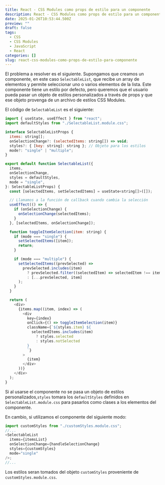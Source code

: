 ```yaml
---
title: React - CSS Modules como props de estilo para un componente
description: React - CSS Modules como props de estilo para un componente
date: 2025-01-26T10:53:44.500Z
preview: ""
draft: false
tags:
  - CSS
  - CSS Modules
  - JavaScript
  - React
categories: []
slug: react-css-modules-como-props-de-estilo-para-componente
---
```


El problema a resolver es el siguiente. Supongamos que creamos un componente, en este caso `SelectableList`, que recibe un array de elementos y permite seleccionar uno o varios elementos de la lista. Este componente tiene un estilo por defecto, pero queremos que el usuario pueda pasar un objeto de estilos personalizados a través de props y que ese objeto provenga de un archivo de estilos CSS Modules.

El código de `SelectableList` es el siguiente:

```js
import { useState, useEffect } from "react";
import defaultStyles from "./SelectableList.module.css";

interface SelectableListProps {
  items: string[];
  onSelectionChange?: (selectedItems: string[]) => void;
  styles?: { [key: string]: string }; // Objeto para los estilos
  mode?: "single" | "multiple";
}

export default function SelectableList({
  items,
  onSelectionChange,
  styles = defaultStyles,
  mode = "single",
}: SelectableListProps) {
  const [selectedItems, setSelectedItems] = useState<string[]>([]);

  // Llamamos a la función de callback cuando cambia la selección
  useEffect(() => {
    if (onSelectionChange) {
      onSelectionChange(selectedItems);
    }
  }, [selectedItems, onSelectionChange]);

  function toggleItemSelection(item: string) {
    if (mode === "single") {
      setSelectedItems([item]);
      return;
    }

    if (mode === "multiple") {
      setSelectedItems((prevSelected) =>
        prevSelected.includes(item)
          ? prevSelected.filter((selectedItem) => selectedItem !== item)
          : [...prevSelected, item]
      );
    }
  }

  return (
    <div>
      {items.map((item, index) => (
        <div
          key={index}
          onClick={() => toggleItemSelection(item)}
          className={`${styles.item} ${
            selectedItems.includes(item)
              ? styles.selected
              : styles.notSelected
          }
          `}
        >
          {item}
        </div>
      ))}
    </div>
  );
}
```

Si al usarse el componente no se pasa un objeto de estilos personalizados,`styles` tomara los `defaultStyles` definidos en `SelectableList.module.css` para pasarlos como clases a los elementos del componente.

En cambio, si utilizamos el componente del siguiente modo:

```js
import customStyles from "./customStyles.module.css";
//...
<SelectableList
  items={itemsList}
  onSelectionChange={handleSelectionChange}
  styles={customStyles}
  mode="single"
/>;
//...
```

Los estilos seran tomados del objeto `customStyles` proveniente de `customStyles.module.css`.
